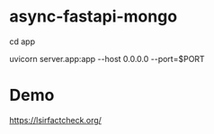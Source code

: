 # async-fastapi-mongo
cd app

uvicorn server.app:app --host 0.0.0.0 --port=$PORT

# Demo

https://lsirfactcheck.org/
